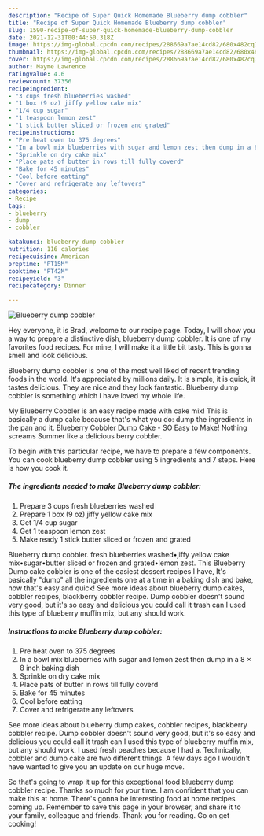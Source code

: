 ```yaml
---
description: "Recipe of Super Quick Homemade Blueberry dump cobbler"
title: "Recipe of Super Quick Homemade Blueberry dump cobbler"
slug: 1590-recipe-of-super-quick-homemade-blueberry-dump-cobbler
date: 2021-12-31T00:44:50.318Z
image: https://img-global.cpcdn.com/recipes/288669a7ae14cd82/680x482cq70/blueberry-dump-cobbler-recipe-main-photo.jpg
thumbnail: https://img-global.cpcdn.com/recipes/288669a7ae14cd82/680x482cq70/blueberry-dump-cobbler-recipe-main-photo.jpg
cover: https://img-global.cpcdn.com/recipes/288669a7ae14cd82/680x482cq70/blueberry-dump-cobbler-recipe-main-photo.jpg
author: Mayme Lawrence
ratingvalue: 4.6
reviewcount: 37356
recipeingredient:
- "3 cups fresh blueberries washed"
- "1 box (9 oz) jiffy yellow cake mix"
- "1/4 cup sugar"
- "1 teaspoon lemon zest"
- "1 stick butter sliced or frozen and grated"
recipeinstructions:
- "Pre heat oven to 375 degrees"
- "In a bowl mix blueberries with sugar and lemon zest then dump in a 8 × 8 inch baking dish"
- "Sprinkle on dry cake mix"
- "Place pats of butter in rows till fully coverd"
- "Bake for 45 minutes"
- "Cool before eatting"
- "Cover and refrigerate any leftovers"
categories:
- Recipe
tags:
- blueberry
- dump
- cobbler

katakunci: blueberry dump cobbler 
nutrition: 116 calories
recipecuisine: American
preptime: "PT15M"
cooktime: "PT42M"
recipeyield: "3"
recipecategory: Dinner

---
```



![Blueberry dump cobbler](https://img-global.cpcdn.com/recipes/288669a7ae14cd82/680x482cq70/blueberry-dump-cobbler-recipe-main-photo.jpg)

Hey everyone, it is Brad, welcome to our recipe page. Today, I will show you a way to prepare a distinctive dish, blueberry dump cobbler. It is one of my favorites food recipes. For mine, I will make it a little bit tasty. This is gonna smell and look delicious.

Blueberry dump cobbler is one of the most well liked of recent trending foods in the world. It's appreciated by millions daily. It is simple, it is quick, it tastes delicious. They are nice and they look fantastic. Blueberry dump cobbler is something which I have loved my whole life.

My Blueberry Cobbler is an easy recipe made with cake mix! This is basically a dump cake because that&#39;s what you do: dump the ingredients in the pan and it. Blueberry Cobbler Dump Cake - SO Easy to Make! Nothing screams Summer like a delicious berry cobbler.


To begin with this particular recipe, we have to prepare a few components. You can cook blueberry dump cobbler using 5 ingredients and 7 steps. Here is how you cook it.

<!--inarticleads1-->

##### The ingredients needed to make Blueberry dump cobbler:

1. Prepare 3 cups fresh blueberries washed
1. Prepare 1 box (9 oz) jiffy yellow cake mix
1. Get 1/4 cup sugar
1. Get 1 teaspoon lemon zest
1. Make ready 1 stick butter sliced or frozen and grated


Blueberry dump cobbler. fresh blueberries washed•jiffy yellow cake mix•sugar•butter sliced or frozen and grated•lemon zest. This Blueberry Dump cake cobbler is one of the easiest dessert recipes I have, It&#39;s basically &#34;dump&#34; all the ingredients one at a time in a baking dish and bake, now that&#39;s easy and quick! See more ideas about blueberry dump cakes, cobbler recipes, blackberry cobbler recipe. Dump cobbler doesn&#39;t sound very good, but it&#39;s so easy and delicious you could call it trash can I used this type of blueberry muffin mix, but any should work. 

<!--inarticleads2-->

##### Instructions to make Blueberry dump cobbler:

1. Pre heat oven to 375 degrees
1. In a bowl mix blueberries with sugar and lemon zest then dump in a 8 × 8 inch baking dish
1. Sprinkle on dry cake mix
1. Place pats of butter in rows till fully coverd
1. Bake for 45 minutes
1. Cool before eatting
1. Cover and refrigerate any leftovers


See more ideas about blueberry dump cakes, cobbler recipes, blackberry cobbler recipe. Dump cobbler doesn&#39;t sound very good, but it&#39;s so easy and delicious you could call it trash can I used this type of blueberry muffin mix, but any should work. I used fresh peaches because I had a. Technically, cobbler and dump cake are two different things. A few days ago I wouldn&#39;t have wanted to give you an update on our huge move. 

So that's going to wrap it up for this exceptional food blueberry dump cobbler recipe. Thanks so much for your time. I am confident that you can make this at home. There's gonna be interesting food at home recipes coming up. Remember to save this page in your browser, and share it to your family, colleague and friends. Thank you for reading. Go on get cooking!
